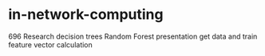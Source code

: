 # in-network-computing
696 Research
decision trees
Random Forest
presentation
get data and train
feature vector calculation
